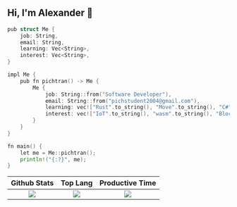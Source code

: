 ## Hi, I'm Alexander 👋 

```go
pub struct Me {
    job: String,
    email: String,
    learning: Vec<String>,
    interest: Vec<String>,
}

impl Me {
    pub fn pichtran() -> Me {
        Me {
            job: String::from("Software Developer"),
            email: String::from("pichstudent2004@gmail.com"),
            learning: vec!["Rust".to_string(), "Move".to_string(), "C#".to_string(), "NestJS".to_string()],
            interest: vec!["IoT".to_string(), "wasm".to_string(), "Blockchain".to_string(), "ML".to_string()],
        }
    }
}

fn main() {
    let me = Me::pichtran();
    println!("{:?}", me);
}

```

|Github Stats|Top Lang|Productive Time|
|:---:|:---:|:---:|
|![](https://github-readme-stats-sigma-five.vercel.app/api?username=pichtranst123&count_private=true&show_icons=true&theme=dracula)|![](https://github-profile-summary-cards.vercel.app/api/cards/repos-per-language?username=pichtranst123&theme=dracula)|![](https://github-profile-summary-cards.vercel.app/api/cards/productive-time?username=pichtranst123&theme=dracula)|
